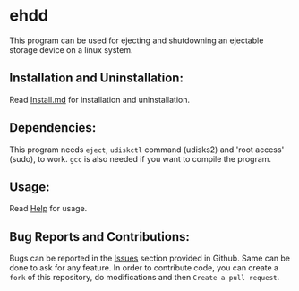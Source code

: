 # ehdd

This program can be used for ejecting and shutdowning an ejectable storage device on a linux system.

## Installation and Uninstallation:

Read [Install.md](./INSTALL.md) for installation and uninstallation.

## Dependencies:

This program needs ```eject```, ```udiskctl``` command (udisks2) and 'root access' (sudo), to work. ```gcc``` is also needed if you want to compile the program.

## Usage:

Read [Help](./HELP.md) for usage.

## Bug Reports and Contributions:

Bugs can be reported in the [Issues](https://github.com/lakshayrohila/ehdd/issues) section provided in Github. Same can be done to ask for any feature. In order to contribute code, you can create a `fork` of this repository, do modifications and then `Create a pull request`.
